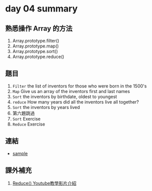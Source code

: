 # day 04 summary

## 熟悉操作 Array 的方法
1. Array.prototype.filter()
2. Array.prototype.map()
3. Array.prototype.sort()
4. Array.prototype.reduce()

## 題目
1. `Filter` the list of inventors for those who were born in the 1500's
2. `Map` Give us an array of the inventors first and last names
3. `Sort` the inventors by birthdate, oldest to youngest
4. `reduce` How many years did all the inventors live all together?
5. `Sort` the inventors by years lived
6. 第六題跳過
7. `Sort` Exercise
8. `Reduce` Exercise


## 連結

- [sample](https://rabbittee.github.io/JavaScript30/day02/sample/)

## 課外補充
1. [ Reduce() Youtube教學影片介紹 ](https://www.youtube.com/watch?v=g1C40tDP0Bk)
